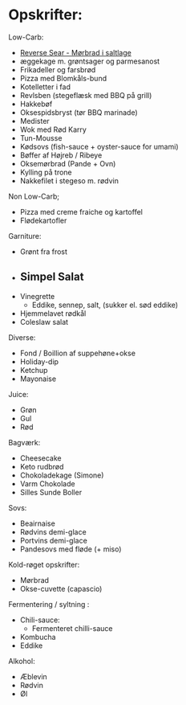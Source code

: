 # Opskrifter: 

Low-Carb: 
- [Reverse Sear - Mørbrad i saltlage](./morbrad_i_saltlage.md)
- æggekage m. grøntsager og parmesanost 
- Frikadeller og farsbrød
- Pizza med Blomkåls-bund 
- Kotelletter i fad 
- Revlsben (stegeflæsk med BBQ på grill)
- Hakkebøf 
- Oksespidsbryst (tør BBQ marinade)
- Medister 
- Wok med Rød Karry 
- Tun-Mousse
- Kødsovs (fish-sauce + oyster-sauce for umami)
- Bøffer af Højreb / Ribeye 
- Oksemørbrad (Pande + Ovn)
- Kylling på trone 
- Nakkefilet i stegeso m. rødvin


Non Low-Carb; 
- Pizza med creme fraiche og kartoffel
- Flødekartofler 


Garniture: 
 - Grønt fra frost 
 - Simpel Salat
   - 
 - Vinegrette 
   - Eddike, sennep, salt, (sukker el. sød eddike)
 - Hjemmelavet rødkål 
 - Coleslaw salat 


Diverse: 
- Fond / Boillion af suppehøne+okse
- Holiday-dip 
- Ketchup 
- Mayonaise 


Juice: 
- Grøn 
- Gul
- Rød

Bagværk: 
 - Cheesecake
 - Keto rudbrød
 - Chokoladekage (Simone)
 - Varm Chokolade 
 - Silles Sunde Boller

Sovs: 
 - Beairnaise
 - Rødvins demi-glace 
 - Portvins demi-glace 
 - Pandesovs med fløde (+ miso)


Kold-røget opskrifter: 
  - Mørbrad 
  - Okse-cuvette (capascio)

Fermentering / syltning : 

 - Chili-sauce: 
   - Fermenteret chilli-sauce 
 - Kombucha
 - Eddike


Alkohol: 

 - Æblevin 
 - Rødvin 
 - Øl 